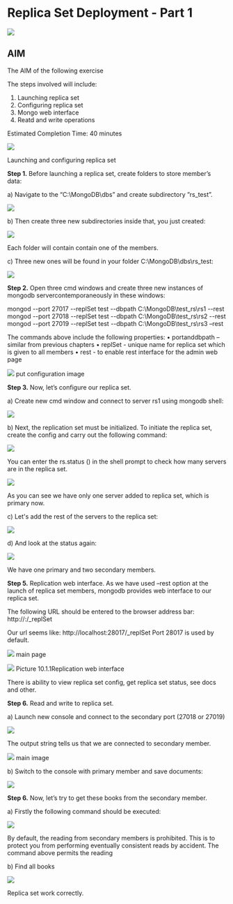 # Replica Set Deployment - Part 1

![](../images/replica-set-deployment-1.png)

## AIM

The AIM of the following exercise

The steps involved will include:

1. Launching replica set
1.	Configuring replica set
2.	Mongo web interface
3.	Reatd and write operations

Estimated Completion Time: 40 minutes 

![](../images/replica-set-deployment-2.png)

Launching and configuring replica set

**Step 1.**  Before launching a replica set, create folders to store member’s data:

a)	Navigate to the “C:\MongoDB\dbs” and create subdirectory ”rs_test”. 

![](../images/replica-set-deployment-3.png)

b)	Then create three new subdirectories inside that, you just created:

![](../images/replica-set-deployment-4.png)

Each folder will contain contain one of the members. 

c)	Three new ones will be found in your folder C:\MongoDB\dbs\rs_test:

![](../images/replica-set-deployment-5.png)

**Step 2.**  Open three cmd windows and create three new instances of mongodb servercontemporaneously in these windows: 

mongod --port 27017 --replSet test --dbpath C:\MongoDB\test_rs\rs1 --rest
mongod --port 27018 --replSet test --dbpath C:\MongoDB\test_rs\rs2 --rest
mongod --port 27019 --replSet test --dbpath C:\MongoDB\test_rs\rs3 –rest

The commands above include the following properties:
•	portanddbpath – similar from previous chapters
•	replSet - unique name for replica set which is given to all members
•	rest - to enable rest interface for the admin web page

![](../images/replica-set-deployment-6.png) put configuration image

**Step 3.** Now, let’s configure our replica set.

a)	Create new cmd window and connect to server rs1 using mongodb shell:

![](../images/replica-set-deployment-7.png)

b)	Next, the replication set must be initialized. To initiate the replica set, create the config and carry out the following command:

![](../images/replica-set-deployment-8.png)
 
You can enter the rs.status () in the shell prompt to check how many servers are in the replica set.

![](../images/replica-set-deployment-9.png)

As you can see we have only one server added to replica set, which is primary now. 

c)	Let's add the rest of the servers to the replica set:

![](../images/replica-set-deployment-10.png)

d)	And look at the status again:

![](../images/replica-set-deployment-11.png)

We have one primary and two secondary members.

**Step 5.**  Replication web interface. As we have used –rest option at the launch of replica set members, mongodb provides web interface to our replica set.

The following URL should be entered to the browser address bar: 
http://<machine-name>:<port>/_replSet 

Our url seems like:
http://localhost:28017/_replSet
Port 28017 is used by default.

![](../images/replica-set-deployment-12.png) main page

![](../images/replica-set-deployment-13.png)
Picture 10.1.1Replication web interface

There is ability to view replica set config, get replica set status, see docs and other.

**Step 6.**  Read and write to replica set.

a)	Launch new console and connect to the secondary port (27018 or 27019)

![](../images/replica-set-deployment-14.png)

The output string tells us that we are connected to secondary member.


![](../images/replica-set-deployment-15.png) main image

b)	Switch to the console with primary member and save documents:

![](../images/replica-set-deployment-16.png)

**Step 6.**  Now, let’s try to get these books from the secondary member.

a)	Firstly the following command should be executed:

![](../images/replica-set-deployment-17.png)

By default, the reading from secondary members is prohibited. This is to protect you from performing eventually consistent reads by accident. The command above permits the reading 

b)	Find all books

![](../images/replica-set-deployment-18.png)

Replica set work correctly.


